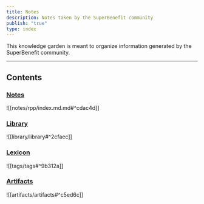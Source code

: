 ```yaml
---
title: Notes
description: Notes taken by the SuperBenefit community
publish: "true"
type: index
---
```


This knowledge garden is meant to organize information generated by the SuperBenefit community. 

---

## Contents

### [Notes](notes/notes.md)

![[notes/rpp/index.md.md#^cdac4d]]

### [Library](library/library.md)

![[library/library#^2cfaec]]

### [Lexicon](tags/tags.md)

![[tags/tags#^9b312a]]

### [Artifacts](artifacts/artifacts.md)

![[artifacts/artifacts#^c5ed6c]]

